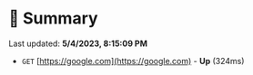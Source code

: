 # 📖 Summary
Last updated: **5/4/2023, 8:15:09 PM**

- `GET` [https://google.com](https://google.com) - **Up** (324ms)
